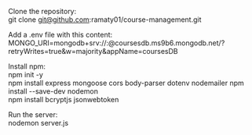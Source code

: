 Clone the repository:  
git clone git@github.com:ramaty01/course-management.git  
    
Add a .env file with this content:  
MONGO_URI=mongodb+srv://<user>:<pwd>@coursesdb.ms9b6.mongodb.net/?retryWrites=true&w=majority&appName=coursesDB  
    
Install npm:  
npm init -y  
npm install express mongoose cors body-parser dotenv nodemailer
npm install --save-dev nodemon  
npm install bcryptjs jsonwebtoken  
    
Run the server:  
nodemon server.js  